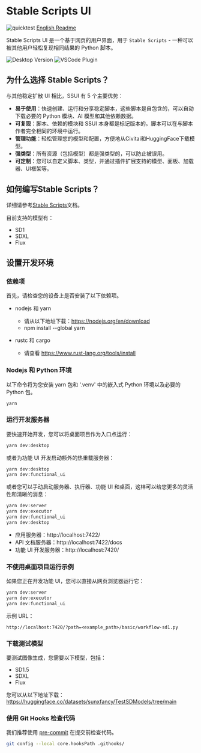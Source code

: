 Stable Scripts UI
====================

![quicktest](https://github.com/sunxfancy/SSUI/actions/workflows/quicktest.yml/badge.svg) [English Readme](Readme.md)

Stable Scripts UI 是一个基于网页的用户界面，用于 `Stable Scripts` - 一种可以被其他用户轻松复现相同结果的 Python 脚本。


![Desktop Version](doc/images/presentation.png)
![VSCode Plugin](doc/images/vscode-plugin.png)


## 为什么选择 Stable Scripts？

与其他稳定扩散 UI 相比，SSUI 有 5 个主要优势：

- **易于使用**：快速创建、运行和分享稳定脚本，这些脚本是自包含的，可以自动下载必要的 Python 模块、AI 模型和其他依赖数据。
- **可复现**：脚本、依赖的模块和 SSUI 本身都是标记版本的。脚本可以在与脚本作者完全相同的环境中运行。
- **管理功能**：轻松管理您的模型和配置，方便地从Civitai和HuggingFace下载模型。
- **强类型**：所有资源（包括模型）都是强类型的，可以防止被误用。
- **可定制**：您可以自定义脚本、类型，并通过插件扩展支持的模型、面板、加载器、UI框架等。


## 如何编写Stable Scripts？

详细请参考[Stable Scripts](doc/StableScripts.md)文档。

目前支持的模型有：
- SD1
- SDXL
- Flux



## 设置开发环境

### 依赖项

首先，请检查您的设备上是否安装了以下依赖项。

- nodejs 和 yarn
  - 请从以下地址下载：https://nodejs.org/en/download
  - npm install --global yarn

- rustc 和 cargo
  - 请查看 https://www.rust-lang.org/tools/install


### Nodejs 和 Python 环境

以下命令将为您安装 yarn 包和 '.venv' 中的嵌入式 Python 环境以及必要的 Python 包。

```bash
yarn
```


### 运行开发服务器

要快速开始开发，您可以将桌面项目作为入口点运行：
```bash
yarn dev:desktop
```

或者为功能 UI 开发启动额外的热重载服务器：
```bash
yarn dev:desktop
yarn dev:functional_ui
```

或者您可以手动启动服务器、执行器、功能 UI 和桌面，这样可以给您更多的灵活性和清晰的消息：

```bash
yarn dev:server
yarn dev:executor
yarn dev:functional_ui
yarn dev:desktop
```

- 应用服务器：http://localhost:7422/
- API 文档服务器：http://localhost:7422/docs
- 功能 UI 开发服务器：http://localhost:7420/

### 不使用桌面项目运行示例

如果您正在开发功能 UI，您可以直接从网页浏览器运行它：

```bash
yarn dev:server
yarn dev:executor
yarn dev:functional_ui
```

示例 URL：
```
http://localhost:7420/?path=<example_path>/basic/workflow-sd1.py
```

### 下载测试模型

要测试图像生成，您需要以下模型，包括：

- SD1.5
- SDXL
- Flux

您可以从以下地址下载：
https://huggingface.co/datasets/sunxfancy/TestSDModels/tree/main 


### 使用 Git Hooks 检查代码

我们推荐使用 [pre-commit](https://git-scm.com/book/ms/v2/Customizing-Git-Git-Hooks) 在提交前检查代码。

```bash
git config --local core.hooksPath .githooks/
```